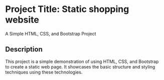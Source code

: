 # Project Title: Static shopping website

A Simple HTML, CSS, and Bootstrap Project

## Description

This project is a simple demonstration of using HTML, CSS, and Bootstrap to create a static web page. It showcases the basic structure and styling techniques using these technologies.
